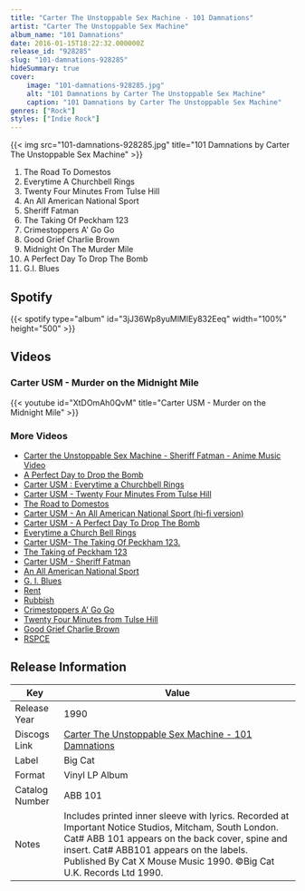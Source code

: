 ```yaml
---
title: "Carter The Unstoppable Sex Machine - 101 Damnations"
artist: "Carter The Unstoppable Sex Machine"
album_name: "101 Damnations"
date: 2016-01-15T18:22:32.000000Z
release_id: "928285"
slug: "101-damnations-928285"
hideSummary: true
cover:
    image: "101-damnations-928285.jpg"
    alt: "101 Damnations by Carter The Unstoppable Sex Machine"
    caption: "101 Damnations by Carter The Unstoppable Sex Machine"
genres: ["Rock"]
styles: ["Indie Rock"]
---
```


{{< img src="101-damnations-928285.jpg" title="101 Damnations by Carter The Unstoppable Sex Machine" >}}

<!-- section break -->

1. The Road To Domestos
2. Everytime A Churchbell Rings
3. Twenty Four Minutes From Tulse Hill
4. An All American National Sport
5. Sheriff Fatman
6. The Taking Of Peckham 123
7. Crimestoppers A' Go Go
8. Good Grief Charlie Brown
9. Midnight On The Murder Mile
10. A Perfect Day To Drop The Bomb
11. G.I. Blues

<!-- section break -->


## Spotify
{{< spotify type="album" id="3jJ36Wp8yuMlMlEy832Eeq" width="100%" height="500" >}}



## Videos
### Carter USM - Murder on the Midnight Mile
{{< youtube id="XtDOmAh0QvM" title="Carter USM - Murder on the Midnight Mile" >}}<br>

### More Videos

- [Carter the Unstoppable Sex Machine - Sheriff Fatman - Anime Music Video](https://www.youtube.com/watch?v=UtNU-5S9lTo)
- [A Perfect Day to Drop the Bomb](https://www.youtube.com/watch?v=rogr3impVko)
- [Carter USM : Everytime a Churchbell Rings](https://www.youtube.com/watch?v=KcHopZQ8gqM)
- [Carter USM - Twenty Four Minutes From Tulse Hill](https://www.youtube.com/watch?v=sgI9tMNxrhQ)
- [The Road to Domestos](https://www.youtube.com/watch?v=cJm7lS-iBj0)
- [Carter USM - An All American National Sport (hi-fi version)](https://www.youtube.com/watch?v=jmzvu8jER_M)
- [Carter USM - A Perfect Day To Drop The Bomb](https://www.youtube.com/watch?v=onjtaqrXtTI)
- [Everytime a Church Bell Rings](https://www.youtube.com/watch?v=FxAJCajSgDA)
- [Carter USM- The Taking Of Peckham 123.](https://www.youtube.com/watch?v=0BkPHPn0YpM)
- [The Taking of Peckham 123](https://www.youtube.com/watch?v=ZSQARwxri9k)
- [Carter USM -  Sheriff Fatman](https://www.youtube.com/watch?v=US9nVBuDHhg)
- [An All American National Sport](https://www.youtube.com/watch?v=sY_NF9XyXLA)
- [G. I. Blues](https://www.youtube.com/watch?v=eXsW3lw2ptI)
- [Rent](https://www.youtube.com/watch?v=XP2hxeE50zo)
- [Rubbish](https://www.youtube.com/watch?v=2sLqLhB0lug)
- [Crimestoppers A' Go Go](https://www.youtube.com/watch?v=_UMq3qgalRo)
- [Twenty Four Minutes from Tulse Hill](https://www.youtube.com/watch?v=V9Kn5I6NQ5c)
- [Good Grief Charlie Brown](https://www.youtube.com/watch?v=bMbmGmsqYYM)
- [RSPCE](https://www.youtube.com/watch?v=MBtJre8xxjA)


## Release Information
|  Key           | Value                                                |
| ---------------| ---------------------------------------------------- |
| Release Year   | 1990                                   |
| Discogs Link   | [Carter The Unstoppable Sex Machine - 101 Damnations](https://www.discogs.com/release/928285-Carter-The-Unstoppable-Sex-Machine-101-Damnations) |
| Label          | Big Cat |
| Format         | Vinyl LP Album |
| Catalog Number | ABB 101 |
| Notes | Includes printed inner sleeve with lyrics.    Recorded at Important Notice Studios, Mitcham, South London.    Cat# ABB 101 appears on the back cover, spine and insert.  Cat# ABB101 appears on the labels.    Published By Cat X Mouse Music 1990.    ©Big Cat U.K. Records Ltd 1990. |